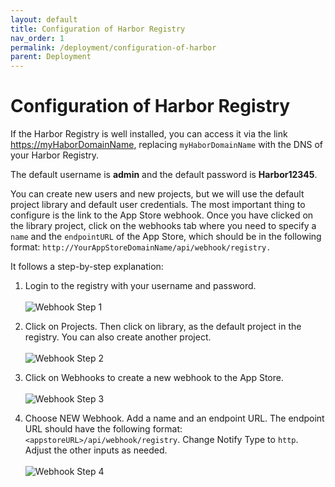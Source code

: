 ```yaml
---
layout: default
title: Configuration of Harbor Registry
nav_order: 1
permalink: /deployment/configuration-of-harbor
parent: Deployment
---
```


# Configuration of Harbor Registry

If the Harbor Registry is well installed, you can access it via the link <https://myHaborDomainName>, replacing `myHaborDomainName` with the DNS of your Harbor Registry.

The default username is **admin** and the default password is **Harbor12345**. 

You can create new users and new projects, but we will use the default project library and default user credentials. The most important thing to configure is the link to the App Store webhook. Once you have clicked on the library project, click on the webhooks tab where you need to specify a `name` and the `endpointURL` of the App Store, which should be in the following format: `http://YourAppStoreDomainName/api/webhook/registry.` 

It follows a step-by-step explanation: 

1. Login to the registry with your username and password. <br><br>
![Webhook Step 1](../assets/images/webhook-step-1.png)

2. Click on Projects. Then click on library, as the default project in the registry. You can also create another project. <br><br>
![Webhook Step 2](../assets/images/webhook-step-2.png)

3. Click on Webhooks to create a new webhook to the App Store. <br><br>
![Webhook Step 3](../assets/images/webhook-step-3.png)

4. Choose NEW Webhook. Add a name and an endpoint URL. The endpoint URL should have the following format: `<appstoreURL>/api/webhook/registry`. Change Notify Type to `http`. Adjust the other inputs as needed. <br><br>
![Webhook Step 4](../assets/images/webhook-step-4.png)
